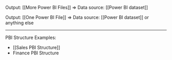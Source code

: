 Output: [[More Power BI Files]]
=> Data source: [[Power BI dataset]] 

Output: [[One Power BI File]]
=> Data source: [[Power BI dataset]] or anything else

---

PBI Structure Examples:
- [[Sales PBI Structure]]
- Finance PBI Structure